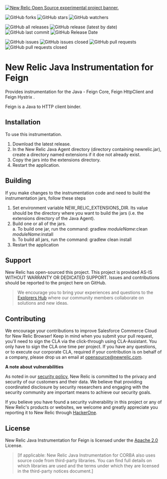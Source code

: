 <a href="https://opensource.newrelic.com/oss-category/#new-relic-experimental"><picture><source media="(prefers-color-scheme: dark)" srcset="https://github.com/newrelic/opensource-website/raw/main/src/images/categories/dark/Experimental.png"><source media="(prefers-color-scheme: light)" srcset="https://github.com/newrelic/opensource-website/raw/main/src/images/categories/Experimental.png"><img alt="New Relic Open Source experimental project banner." src="https://github.com/newrelic/opensource-website/raw/main/src/images/categories/Experimental.png"></picture></a>


![GitHub forks](https://img.shields.io/github/forks/newrelic-experimental/newrelic-java-feign?style=social)
![GitHub stars](https://img.shields.io/github/stars/newrelic-experimental/newrelic-java-feign?style=social)
![GitHub watchers](https://img.shields.io/github/watchers/newrelic-experimental/newrelic-java-feign?style=social)

![GitHub all releases](https://img.shields.io/github/downloads/newrelic-experimental/newrelic-java-feign/total)
![GitHub release (latest by date)](https://img.shields.io/github/v/release/newrelic-experimental/newrelic-java-feign)
![GitHub last commit](https://img.shields.io/github/last-commit/newrelic-experimental/newrelic-java-feign)
![GitHub Release Date](https://img.shields.io/github/release-date/newrelic-experimental/newrelic-java-feign)


![GitHub issues](https://img.shields.io/github/issues/newrelic-experimental/newrelic-java-feign)
![GitHub issues closed](https://img.shields.io/github/issues-closed/newrelic-experimental/newrelic-java-feign)
![GitHub pull requests](https://img.shields.io/github/issues-pr/newrelic-experimental/newrelic-java-feign)
![GitHub pull requests closed](https://img.shields.io/github/issues-pr-closed/newrelic-experimental/newrelic-java-feign)


# New Relic Java Instrumentation for Feign

Provides instrumentation for the Java - Feign Core, Feign HttpClient and Feign Hystrix .

Feign is a Java to HTTP client binder.

## Installation

To use this instrumentation.   
1. Download the latest release.    
2. In the New Relic Java Agent directory (directory containing newrelic.jar), create a directory named extensions if it doe not already exist.   
3. Copy the jars into the extensions directory.   
4. Restart the application.   


## Building

If you make changes to the instrumentation code and need to build the instrumentation jars, follow these steps
1. Set environment variable NEW_RELIC_EXTENSIONS_DIR.  Its value should be the directory where you want to build the jars (i.e. the extensions directory of the Java Agent).   
2. Build one or all of the jars.   
a. To build one jar, run the command:  gradlew _moduleName_:clean  _moduleName_:install    
b. To build all jars, run the command: gradlew clean install
3. Restart the application

## Support

New Relic has open-sourced this project. This project is provided AS-IS WITHOUT WARRANTY OR DEDICATED SUPPORT. Issues and contributions should be reported to the project here on GitHub.

>We encourage you to bring your experiences and questions to the [Explorers Hub](https://discuss.newrelic.com) where our community members collaborate on solutions and new ideas.

## Contributing

We encourage your contributions to improve Salesforce Commerce Cloud for New Relic Browser! Keep in mind when you submit your pull request, you'll need to sign the CLA via the click-through using CLA-Assistant. You only have to sign the CLA one time per project. If you have any questions, or to execute our corporate CLA, required if your contribution is on behalf of a company, please drop us an email at opensource@newrelic.com.

**A note about vulnerabilities**

As noted in our [security policy](../../security/policy), New Relic is committed to the privacy and security of our customers and their data. We believe that providing coordinated disclosure by security researchers and engaging with the security community are important means to achieve our security goals.

If you believe you have found a security vulnerability in this project or any of New Relic's products or websites, we welcome and greatly appreciate you reporting it to New Relic through [HackerOne](https://hackerone.com/newrelic).

## License

New Relic Java Instrumentation for Feign is licensed under the [Apache 2.0](http://apache.org/licenses/LICENSE-2.0.txt) License.

>[If applicable: New Relic Java Instrumentation for CORBA also uses source code from third-party libraries. You can find full details on which libraries are used and the terms under which they are licensed in the third-party notices document.]
